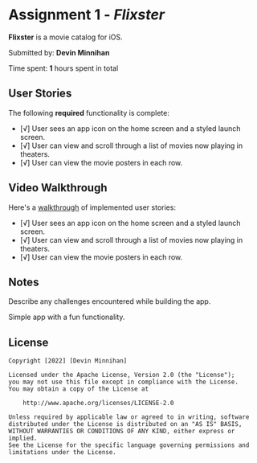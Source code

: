 # Assignment 1 - *Flixster*

**Flixster** is a movie catalog for iOS.

Submitted by: **Devin Minnihan**

Time spent: **1** hours spent in total

## User Stories

The following **required** functionality is complete:

* [√] User sees an app icon on the home screen and a styled launch screen.
* [√] User can view and scroll through a list of movies now playing in theaters.
* [√] User can view the movie posters in each row.

## Video Walkthrough

Here's a <a href="https://giphy.com/gifs/osGxLksPCcXww3q55E/fullscreen"
target="_blank">
walkthrough</a> of implemented user stories:

- [√] User sees an app icon on the home screen and a styled launch screen.
- [√] User can view and scroll through a list of movies now playing in theaters.
- [√] User can view the movie posters in each row.

## Notes

Describe any challenges encountered while building the app.

Simple app with a fun functionality.

## License

    Copyright [2022] [Devin Minnihan]

    Licensed under the Apache License, Version 2.0 (the "License");
    you may not use this file except in compliance with the License.
    You may obtain a copy of the License at

        http://www.apache.org/licenses/LICENSE-2.0

    Unless required by applicable law or agreed to in writing, software
    distributed under the License is distributed on an "AS IS" BASIS,
    WITHOUT WARRANTIES OR CONDITIONS OF ANY KIND, either express or implied.
    See the License for the specific language governing permissions and
    limitations under the License.
